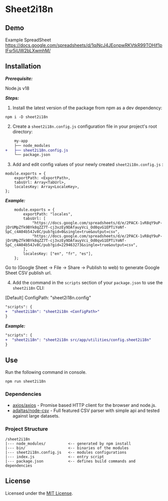 # Sheet2i18n

## Demo

Example SpreadSheet
https://docs.google.com/spreadsheets/d/1qjNcJ4JEonpwRKVtkR99TOHif1plFsr5jUW2bLXwmhM/


## Installation

***Prerequisite:***

Node.js v18

***Steps:***

1. Install the latest version of the package from npm as a dev dependency:

```
npm i -D sheet2i18n
```

2. Create a `sheet2i18n.config.js` configuration file in your project's root directory:

```diff
    my-app
    ├── node_modules
+   ├── sheet2i18n.config.js
    └── package.json
```

3. Add and edit config values of your newly created `sheet2i18n.config.js` :

```title="sheet2i18n.config.js"
module.exports = {
    exportPath: <ExportPath>,
    tabsUrl: Array<TabUrl>,
    localesKey: Array<LocaleKey>,
};
```

***Example:***

```title="sheet2i18n.config.js"
    module.exports = {
        exportPath: "locales",
        tabsUrl: [
            "https://docs.google.com/spreadsheets/d/e/2PACX-1vR8qY9uP-jDrUMpZfk9BYk8qZZ7T-cj3xzEy9DAfauyVci_Od0qvG1EPTiYoNf-SpC_c4A04b54Jv8C/pub?gid=0&single=true&output=csv",
            "https://docs.google.com/spreadsheets/d/e/2PACX-1vR8qY9uP-jDrUMpZfk9BYk8qZZ7T-cj3xzEy9DAfauyVci_Od0qvG1EPTiYoNf-SpC_c4A04b54Jv8C/pub?gid=229463273&single=true&output=csv",
        ],
        localesKey: ["en", "fr", "es"],
    };
```

Go to (Google Sheet -> File -> Share -> Publish to web) to generate Google Sheet CSV publish url. 

4. Add the command in the `scripts` section of your `package.json` to use the `sheet2i18n` CLI:

[Default] ConfigPath: "sheet2i18n.config"

```diff title="package.json"
"scripts": {
+  "sheet2i18n": "sheet2i18n <ConfigPath>"
}
```

***Example:***

```diff title="package.json"
"scripts": {
+  "sheet2i18n": "sheet2i18n src/app/utilities/config.sheet2i18n"
}
```

## Use

Run the following command in console.

```
npm run sheet2i18n
```

### Dependencies

* [axios/axios](https://github.com/axios/axios) - Promise based HTTP client for the browser and node.js.
* [adaltas/node-csv](https://github.com/adaltas/node-csv) - Full featured CSV parser with simple api and tested against large datasets.


### Project Structure

    /sheet2i18n
    |--- node_modules/          <-- generated by npm install
    |--- bin/                   <-- binaries of the modules
    |--- sheet2i18n.config.js   <-- modules configurations
    |--- index.js               <-- entry script
    |--- package.json           <-- defines build commands and dependencies


## License

Licensed under the [MIT License](LICENSE).
